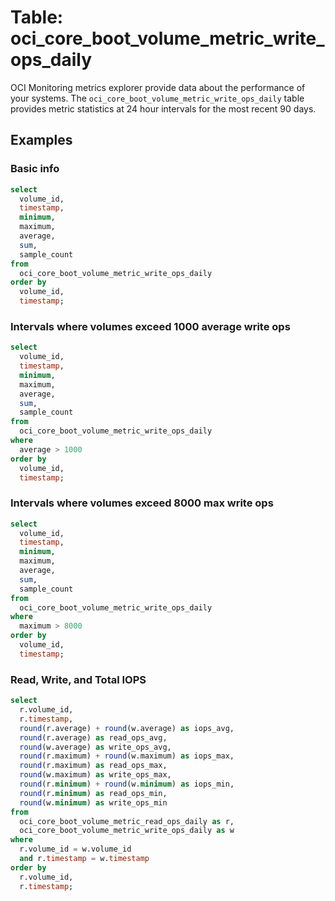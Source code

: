 # Table: oci_core_boot_volume_metric_write_ops_daily

OCI Monitoring metrics explorer provide data about the performance of your systems. The `oci_core_boot_volume_metric_write_ops_daily` table provides metric statistics at 24 hour intervals for the most recent 90 days.

## Examples

### Basic info

```sql
select
  volume_id,
  timestamp,
  minimum,
  maximum,
  average,
  sum,
  sample_count
from
  oci_core_boot_volume_metric_write_ops_daily
order by
  volume_id,
  timestamp;
```

### Intervals where volumes exceed 1000 average write ops
```sql
select
  volume_id,
  timestamp,
  minimum,
  maximum,
  average,
  sum,
  sample_count
from
  oci_core_boot_volume_metric_write_ops_daily
where
  average > 1000
order by
  volume_id,
  timestamp;
```

### Intervals where volumes exceed 8000 max write ops
```sql
select
  volume_id,
  timestamp,
  minimum,
  maximum,
  average,
  sum,
  sample_count
from
  oci_core_boot_volume_metric_write_ops_daily
where
  maximum > 8000
order by
  volume_id,
  timestamp;
```

### Read, Write, and Total IOPS

```sql
select 
  r.volume_id,
  r.timestamp,
  round(r.average) + round(w.average) as iops_avg,
  round(r.average) as read_ops_avg,
  round(w.average) as write_ops_avg,
  round(r.maximum) + round(w.maximum) as iops_max,
  round(r.maximum) as read_ops_max,
  round(w.maximum) as write_ops_max,
  round(r.minimum) + round(w.minimum) as iops_min,
  round(r.minimum) as read_ops_min,
  round(w.minimum) as write_ops_min
from 
  oci_core_boot_volume_metric_read_ops_daily as r,
  oci_core_boot_volume_metric_write_ops_daily as w
where 
  r.volume_id = w.volume_id
  and r.timestamp = w.timestamp
order by
  r.volume_id,
  r.timestamp;
```